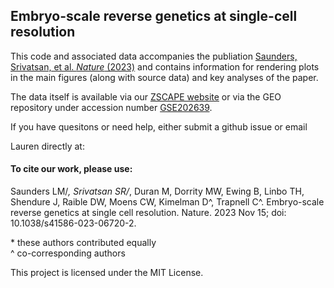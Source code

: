 ## Embryo-scale reverse genetics at single-cell resolution

This code and associated data accompanies the publiation [Saunders, Srivatsan, et al. _Nature_ (2023)](https://www.nature.com/articles/s41586-023-06720-2) and contains information for rendering plots in the main figures (along with source data) and key analyses of the paper. 

The data itself is available via our [ZSCAPE website](https://cole-trapnell-lab.github.io/zscape/) or via the GEO repository under accession number [GSE202639](https://www.ncbi.nlm.nih.gov/geo/query/acc.cgi?acc=GSE202639).

If you have quesitons or need help, either submit a github issue or email <p>Lauren directly at: <span id="lsaund11@uw.edu"></span></p>

#### To cite our work, please use: 

Saunders LM/*,  Srivatsan SR/*, Duran M, Dorrity MW, Ewing B, Linbo TH, Shendure J, Raible DW, Moens CW, Kimelman D^, Trapnell C^. Embryo-scale reverse genetics at single cell resolution. Nature. 2023 Nov 15; doi: 10.1038/s41586-023-06720-2.

\* these authors contributed equally<br>
^ co-corresponding authors


This project is licensed under the MIT License.
